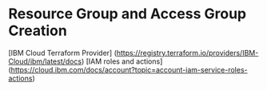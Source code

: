# Resource Group and Access Group Creation

[IBM Cloud Terraform Provider] (https://registry.terraform.io/providers/IBM-Cloud/ibm/latest/docs)
[IAM roles and actions] (https://cloud.ibm.com/docs/account?topic=account-iam-service-roles-actions)
